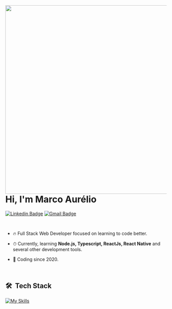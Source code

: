 <img align="right" height="590em" src="https://raw.githubusercontent.com/gist/marcoreliodev/265d98edfb7366069e2a1b7cfb982825/raw/d3ff8bfd3115d9cbb5f576de971e2abbfdd942b6/githubcard.svg"/>
<h1 align="left" >Hi, I'm Marco Aurélio</h1>

  <!--
<a href="https://www.linkedin.com/in/marcoaureliosf/" target="_blank">
  <img  width="120rem" align="center" src="https://img.shields.io/badge/-Marco Aurélio-05122A?style=flat&logo=linkedin" alt="linkedin"/>
</a>

 <a href="mailto:marco007351@gmail.com" target="_blank">
  <img  width="200rem" align="center" src="https://img.shields.io/badge/-marco007351@gmail.com-05122A?style=flat&logo=gmail" alt="gmail"/>
</a>
-->

[![Linkedin Badge](https://img.shields.io/badge/-Marco%20Aurélio-58A03A?style=flat-square&logo=Linkedin&logoColor=white&link=https://www.linkedin.com/in/marcoreliodev/)](https://www.linkedin.com/in/marcoreliodev/) 
[![Gmail Badge](https://img.shields.io/badge/-marco007351@gmail.com-58A03A?style=flat-square&logo=Gmail&logoColor=white&link=mailto:marco007351@gmail.com)](mailto:marco007351@gmail.com)

<br/>

- 🔥 Full Stack Web Developer focused on learning to code better.

- ⏱ Currently, learning **Node.js, Typescript, ReactJs, React Native** and several other development tools.

- 🧶 Coding since 2020.

<br/>

## 🛠 &nbsp;Tech Stack

[![My Skills](https://skillicons.dev/icons?i=nodejs,react,ts,express,nextjs,mongodb,postgres,docker,prisma,aws,nginx,redis,redux,html,css,js,sass,styledcomponents,tailwindcss,jest,cypress,linux,git&perline=7)](https://skillicons.dev)

<!--
![Node.js](https://img.shields.io/badge/-Node.js-05122A?style=flat&logo=node.js)&nbsp;
![React](https://img.shields.io/badge/-React-05122A?style=flat&logo=react)&nbsp;
![Expo](https://img.shields.io/badge/-Expo-05122A?style=flat&logo=expo)&nbsp;
![TypeScript](https://img.shields.io/badge/-Typescript-05122A?style=flat&logo=typescript)&nbsp;
![JavaScript](https://img.shields.io/badge/-Javascript-05122A?style=flat&logo=javascript)&nbsp;
![Docker](https://img.shields.io/badge/-Docker-05122A?style=flat&logo=docker)&nbsp;
![PostgreSQL](https://img.shields.io/badge/-PostgreSQL-05122A?style=flat&logo=postgresql)&nbsp;
![MongoDB](https://img.shields.io/badge/-MongoDB-05122A?style=flat&logo=mongodb)&nbsp;
![Prisma](https://img.shields.io/badge/-Prisma-05122A?style=flat&logo=prisma)&nbsp;
![Redis](https://img.shields.io/badge/-Redis-05122A?style=flat&logo=redis)&nbsp;
![Next.js](https://img.shields.io/badge/-Next.js-05122A?style=flat&logo=next.js)&nbsp;
![Redux](https://img.shields.io/badge/-Redux-05122A?style=flat&logo=redux)&nbsp;
![React-Query](https://img.shields.io/badge/-ReactQuery-05122A?style=flat&logo=react-query)&nbsp;
![React-Hook-Form](https://img.shields.io/badge/-ReactHookForm-05122A?style=flat&logo=react-hook-form)&nbsp;
![Zod](https://img.shields.io/badge/-Zod-05122A?style=flat&logo=zod)&nbsp;
![HTML](https://img.shields.io/badge/-HTML-05122A?style=flat&logo=HTML5)&nbsp;
![CSS](https://img.shields.io/badge/-CSS-05122A?style=flat&logo=CSS3&logoColor=1572B6)&nbsp;
![Tailwindcss](https://img.shields.io/badge/-Tailwindcss-05122A?style=flat&logo=tailwindcss)&nbsp;
![SASS](https://img.shields.io/badge/-SASS-05122A?style=flat&logo=sass)&nbsp;
![Styled-Components](https://img.shields.io/badge/-StyledComponents-05122A?style=flat&logo=styled-components)&nbsp;
![Git](https://img.shields.io/badge/-Git-05122A?style=flat&logo=git)&nbsp;
![GitHub](https://img.shields.io/badge/-GitHub-05122A?style=flat&logo=github)&nbsp;
![Linux](https://img.shields.io/badge/-Linux-05122A?style=flat&logo=linux)&nbsp;
![Jest](https://img.shields.io/badge/-Jest-05122A?style=flat&logo=jest)&nbsp;
![React-Testing-Library](https://img.shields.io/badge/-ReactTestingLibrary-05122A?style=flat&logo=testing-library)&nbsp;
![Storybook](https://img.shields.io/badge/-Storybook-05122A?style=flat&logo=storybook)&nbsp;
![Swagger API](https://img.shields.io/badge/-SwaggerAPI-05122A?style=flat&logo=swagger)&nbsp;



**marcoaureliosf/marcoaureliosf** is a ✨ _special_ ✨ repository because its `README.md` (this file) appears on your GitHub profile.

Here are some ideas to get you started:

- 🔭 I’m currently working on ...
- 🌱 I’m currently learning ...
- 👯 I’m looking to collaborate on ...
- 🤔 I’m looking for help with ...
- 💬 Ask me about ...
- 📫 How to reach me: ...
- 😄 Pronouns: ...
- ⚡ Fun fact: ...
-->
